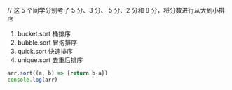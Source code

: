 // 这 5 个同学分别考了 5 分、3 分、 5 分、2 分和 8 分，将分数进行从大到小排序


1. bucket.sort 桶排序
2. bubble.sort 冒泡排序
3. quick.sort 快速排序
4. unique.sort 去重后排序
```js 去重
arr.sort((a, b) => {return b-a})
console.log(arr)
```














